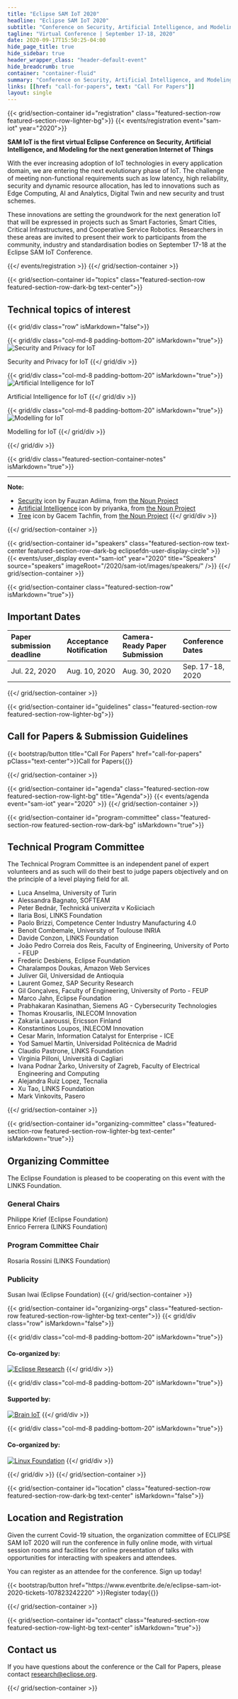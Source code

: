```yaml
---
title: "Eclipse SAM IoT 2020"
headline: "Eclipse SAM IoT 2020"
subtitle: "Conference on Security, Artificial Intelligence, and Modeling for the next generation Internet of Things"
tagline: "Virtual Conference | September 17-18, 2020"
date: 2020-09-17T15:50:25-04:00
hide_page_title: true
hide_sidebar: true
header_wrapper_class: "header-default-event"
hide_breadcrumb: true
container: "container-fluid"
summary: "Conference on Security, Artificial Intelligence, and Modeling for the next generation Internet of Things."
links: [[href: "call-for-papers", text: "Call For Papers"]]
layout: single
---
```


{{< grid/section-container id="registration" class="featured-section-row featured-section-row-lighter-bg">}}
{{< events/registration event="sam-iot" year="2020">}}

**SAM IoT is the first virtual Eclipse Conference on Security, Artificial Intelligence, and Modeling for the next generation Internet of Things**

With the ever increasing adoption of IoT technologies in every application domain, we are entering the next evolutionary phase of IoT. The challenge of meeting non-functional requirements such as low latency, high reliability, security and dynamic resource allocation, has led to innovations such as Edge Computing, AI and Analytics, Digital Twin and new security and trust schemes. 

These innovations are setting the groundwork for the next generation IoT that will be expressed in projects such as Smart Factories, Smart Cities, Critical Infrastructures, and Cooperative Service Robotics. Researchers in these areas are invited to present their work to participants from the community, industry and standardisation bodies on September 17-18 at the Eclipse SAM IoT Conference. 

{{</ events/registration >}}
{{</ grid/section-container >}}

{{< grid/section-container id="topics" class="featured-section-row featured-section-row-dark-bg text-center">}}

<h2>Technical topics of interest</h2>

{{< grid/div class="row" isMarkdown="false">}}

{{< grid/div class="col-md-8 padding-bottom-20" isMarkdown="true">}}
![Security and Privacy for IoT](images/security.png)

Security and Privacy for IoT
{{</ grid/div >}}

{{< grid/div class="col-md-8 padding-bottom-20" isMarkdown="true">}}
![Artificial Intelligence for IoT](images/ai.png)

Artificial Intelligence for IoT
{{</ grid/div >}}

{{< grid/div class="col-md-8 padding-bottom-20" isMarkdown="true">}}
![Modelling for IoT](images/modeling.png)

Modelling for IoT
{{</ grid/div >}}



{{</ grid/div >}}

{{< grid/div class="featured-section-container-notes" isMarkdown="true">}}

---
**Note:**
* [Security](https://thenounproject.com/search/?q=security&i=3349833) icon by Fauzan Adiima, from [the Noun Project](http://thenounproject.com/)
* [Artificial Intelligence](https://thenounproject.com/search/?q=artificial%20intelligence&i=2858867) icon by priyanka, from [the Noun Project](http://thenounproject.com/)
* [Tree](https://thenounproject.com/search/?q=modelling&i=2710243) icon by Gacem Tachfin, from [the Noun Project](http://thenounproject.com/)
{{</ grid/div >}}

{{</ grid/section-container >}}

{{< grid/section-container id="speakers" class="featured-section-row text-center featured-section-row-dark-bg eclipsefdn-user-display-circle" >}}
  {{< events/user_display event="sam-iot" year="2020" title="Speakers" source="speakers" imageRoot="/2020/sam-iot/images/speakers/" />}}
{{</ grid/section-container >}}

{{< grid/section-container class="featured-section-row" isMarkdown="true">}}
## Important Dates

| Paper submission deadline | Acceptance Notification | Camera-Ready Paper Submission | Conference Dates |
| :----------------------- | :--------------------- | :--------------------------- | :--------------- |
| Jul. 22, 2020            | Aug. 10, 2020          | Aug. 30, 2020                | Sep. 17-18, 2020 |

{{</ grid/section-container >}}

{{< grid/section-container id="guidelines" class="featured-section-row featured-section-row-lighter-bg">}}

<h2>Call for Papers & Submission Guidelines</h2>
{{< bootstrap/button title="Call For Papers" href="call-for-papers" pClass="text-center">}}Call for Papers{{</ bootstrap/button >}}

{{</ grid/section-container >}}



{{< grid/section-container id="agenda" class="featured-section-row featured-section-row-light-bg" title="Agenda">}}
  {{< events/agenda event="sam-iot" year="2020" >}}
{{</ grid/section-container >}}


{{< grid/section-container id="program-committee" class="featured-section-row featured-section-row-dark-bg" isMarkdown="true">}}
## Technical Program Committee 

The Technical Program Committee is an independent panel of expert volunteers and as such will do their best to judge papers objectively and on the principle of a level playing field for all. 

* Luca Anselma, University of Turin
* Alessandra Bagnato, SOFTEAM
* Peter Bednár, Technická univerzita v Košiciach
* Ilaria Bosi, LINKS Foundation
* Paolo Brizzi, Competence Center Industry Manufacturing 4.0
* Benoit Combemale, University of Toulouse INRIA
* Davide Conzon, LINKS Foundation
* João Pedro Correia dos Reis, Faculty of Engineering, University of Porto - FEUP
* Frederic Desbiens, Eclipse Foundation
* Charalampos Doukas, Amazon Web Services
* Juliver Gil, Universidad de Antioquia
* Laurent Gomez, SAP Security Research
* Gil Gonçalves, Faculty of Engineering, University of Porto - FEUP
* Marco Jahn, Eclipse Foundation
* Prabhakaran Kasinathan, Siemens AG - Cybersecurity Technologies
* Thomas Krousarlis, INLECOM Innovation
* Zakaria Laaroussi, Ericsson Finland
* Konstantinos Loupos, INLECOM Innovation
* Cesar Marin, Information Catalyst for Enterprise - ICE
* Yod Samuel Martín, Universidad Politécnica de Madrid
* Claudio Pastrone, LINKS Foundation
* Virginia Pilloni, Università di Cagliari
* Ivana Podnar Žarko, University of Zagreb, Faculty of Electrical Engineering and Computing
* Alejandra Ruiz Lopez, Tecnalia
* Xu Tao, LINKS Foundation
* Mark Vinkovits, Pasero


{{</ grid/section-container >}}

{{< grid/section-container id="organizing-committee" class="featured-section-row featured-section-row-lighter-bg text-center" isMarkdown="true">}}

## Organizing Committee 


The Eclipse Foundation is pleased to be cooperating on this event with the LINKS Foundation.  

### General Chairs

Philippe Krief (Eclipse Foundation) \
Enrico Ferrera (LINKS Foundation)

### Program Committee Chair
Rosaria Rossini (LINKS Foundation) 

### Publicity  
Susan Iwai  (Eclipse Foundation) 
{{</ grid/section-container >}}

{{< grid/section-container id="organizing-orgs" class="featured-section-row featured-section-row-lighter-bg text-center">}}
{{< grid/div class="row" isMarkdown="false">}}

{{< grid/div class="col-md-8 padding-bottom-20" isMarkdown="true">}}
  #### **Co-organized by:**
  
  [![Eclipse Research](images/eclipse_logo.png)](http://eclipse.org/research)
{{</ grid/div >}}

{{< grid/div class="col-md-8 padding-bottom-20" isMarkdown="true">}}
  #### **Supported by:**
  
  [![Brain IoT](images/brain_iot_logo.png)](http://brain-iot.eu)
{{</ grid/div >}}

{{< grid/div class="col-md-8 padding-bottom-20" isMarkdown="true">}}
  #### **Co-organized by:**
  
  [![Linux Foundation](images/links_foundation_logo.png)](https://linksfoundation.com/)
{{</ grid/div >}}

{{</ grid/div >}}
{{</ grid/section-container >}}

{{< grid/section-container id="location" class="featured-section-row featured-section-row-dark-bg text-center" isMarkdown="false">}}

<h2>Location and Registration</h2>
<p>Given the current Covid-19 situation, the organization committee of ECLIPSE SAM IoT 2020 will run the conference in fully online mode, with virtual session rooms and facilities for online presentation of talks with opportunities for interacting with speakers and attendees.</p>
<p>You can register as an attendee for the conference. Sign up today! </p>
{{< bootstrap/button href="https://www.eventbrite.de/e/eclipse-sam-iot-2020-tickets-107823242220" >}}Register today{{</ bootstrap/button >}}

{{</ grid/section-container >}}

{{< grid/section-container id="contact" class="featured-section-row featured-section-row-light-bg text-center" isMarkdown="true">}}
## Contact us

If you have questions about the conference or the Call for Papers, please contact <a href="mailto:research@eclipse.org">research@eclipse.org</a>.

{{</ grid/section-container >}}